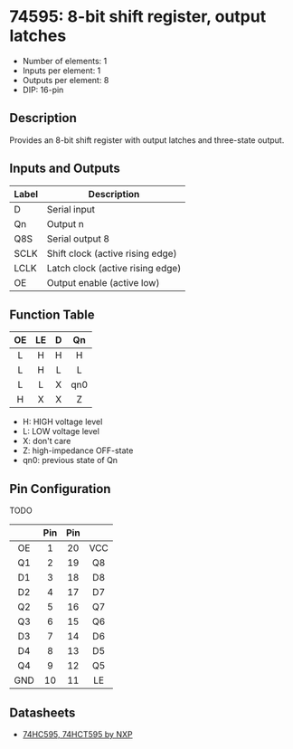 # 74595: 8-bit shift register, output latches

- Number of elements: 1
- Inputs per element: 1
- Outputs per element: 8
- DIP: 16-pin

## Description

Provides an 8-bit shift register with output latches and three-state output.

## Inputs and Outputs

| Label | Description                      |
|:----- | -------------------------------- |
| D     | Serial input                     |
| Qn    | Output n                         |
| Q8S   | Serial output 8                  |
| SCLK  | Shift clock (active rising edge) |
| LCLK  | Latch clock (active rising edge) |
| OE    | Output enable (active low)       |

## Function Table

| OE  | LE  | D   | Qn  |
|:---:|:---:|:---:|:---:|
| L   | H   | H   | H   |
| L   | H   | L   | L   |
| L   | L   | X   | qn0 |
| H   | X   | X   | Z   |

- H: HIGH voltage level
- L: LOW voltage level
- X: don't care
- Z: high-impedance OFF-state
- qn0: previous state of Qn

## Pin Configuration

TODO

|     | Pin | Pin |     |
|:---:|:---:|:---:|:---:|
| OE  |   1 |  20 | VCC |
| Q1  |   2 |  19 | Q8  |
| D1  |   3 |  18 | D8  |
| D2  |   4 |  17 | D7  |
| Q2  |   5 |  16 | Q7  |
| Q3  |   6 |  15 | Q6  |
| D3  |   7 |  14 | D6  |
| D4  |   8 |  13 | D5  |
| Q4  |   9 |  12 | Q5  |
| GND |  10 |  11 | LE  |

## Datasheets

- [74HC595, 74HCT595 by NXP](http://www.nxp.com/documents/data_sheet/74HC_HCT595.pdf)
